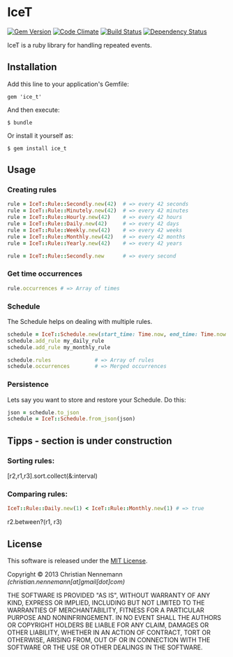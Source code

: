 # IceT

[![Gem Version](https://badge.fury.io/rb/ice_t.png)](http://badge.fury.io/rb/ice_t)
[![Code Climate](https://codeclimate.com/github/XORwell/ice_t.png)](https://codeclimate.com/github/XORwell/ice_t)
[![Build Status](https://travis-ci.org/XORwell/ice_t.png)](https://travis-ci.org/XORwell/ice_t)
[![Dependency Status](https://gemnasium.com/XORwell/ice_t.png)](https://gemnasium.com/XORwell/ice_t)

IceT is a ruby library for handling repeated events.

## Installation

Add this line to your application's Gemfile:

    gem 'ice_t'

And then execute:

    $ bundle

Or install it yourself as:

    $ gem install ice_t

## Usage

### Creating rules

```ruby
rule = IceT::Rule::Secondly.new(42)  # => every 42 seconds
rule = IceT::Rule::Minutely.new(42)  # => every 42 minutes
rule = IceT::Rule::Hourly.new(42)    # => every 42 hours
rule = IceT::Rule::Daily.new(42)     # => every 42 days
rule = IceT::Rule::Weekly.new(42)    # => every 42 weeks
rule = IceT::Rule::Monthly.new(42)   # => every 42 months
rule = IceT::Rule::Yearly.new(42)    # => every 42 years
```

```ruby
rule = IceT::Rule::Secondly.new      # => every second
```


### Get time occurrences

```ruby
rule.occurrences # => Array of times
```

### Schedule

The Schedule helps on dealing with multiple rules.

```ruby
schedule = IceT::Schedule.new(start_time: Time.now, end_time: Time.now + 4.months)
schedule.add_rule my_daily_rule
schedule.add_rule my_monthly_rule

schedule.rules              # => Array of rules
schedule.occurrences        # => Merged occurrences
```

### Persistence

Lets say you want to store and restore your Schedule. Do this:

```ruby
json = schedule.to_json
schedule = IceT::Schedule.from_json(json)
```

## Tipps - section is under construction

### Sorting rules:

[r2,r1,r3].sort.collect(&:interval) 

### Comparing rules:
	
```ruby
IceT::Rule::Daily.new(1) < IceT::Rule::Monthly.new(1) # => true
```

r2.between?(r1, r3)



## License
This software is released under the [MIT License](http://opensource.org/licenses/MIT).

Copyright © 2013 Christian Nennemann _(christian.nennemann[at]gmail[dot]com)_

THE SOFTWARE IS PROVIDED "AS IS", WITHOUT WARRANTY OF ANY KIND, EXPRESS OR
IMPLIED, INCLUDING BUT NOT LIMITED TO THE WARRANTIES OF MERCHANTABILITY,
FITNESS FOR A PARTICULAR PURPOSE AND NONINFRINGEMENT. IN NO EVENT SHALL THE
AUTHORS OR COPYRIGHT HOLDERS BE LIABLE FOR ANY CLAIM, DAMAGES OR OTHER
LIABILITY, WHETHER IN AN ACTION OF CONTRACT, TORT OR OTHERWISE, ARISING FROM,
OUT OF OR IN CONNECTION WITH THE SOFTWARE OR THE USE OR OTHER DEALINGS IN
THE SOFTWARE.